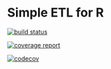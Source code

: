 # Simple ETL for R


[![build status](https://osiride-gitlab-dev.utenze.bankit.it/m024000/GrafoDB/badges/master/build.svg)](https://osiride-gitlab-dev.utenze.bankit.it/m024000/GrafoDB/commits/master)

[![coverage report](https://osiride-gitlab-dev.utenze.bankit.it/m024000/GrafoDB/badges/master/coverage.svg)](https://osiride-gitlab-dev.utenze.bankit.it/m024000/GrafoDB/commits/master)

[![codecov](https://codecov.io/gh/giupo/GrafoDB/branch/master/graph/badge.svg)](https://codecov.io/gh/giupo/GrafoDB)
